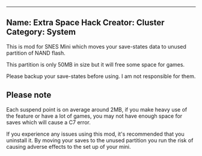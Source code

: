 ----------------------
Name: Extra Space Hack
Creator: Cluster
Category: System
----------------------
This is mod for SNES Mini which moves your save-states data to unused partition of NAND flash.

This partition is only 50MB in size but it will free some space for games.

Please backup your save-states before using. I am not responsible for them.

## Please note

Each suspend point is on average around 2MB, if you make heavy use of the feature or have a lot of games, you may not have enough space for saves which will cause a C7 error.

If you experience any issues using this mod, it's recommended that you uninstall it. By moving your saves to the unused partition you run the risk of causing adverse effects to the set up of your mini.